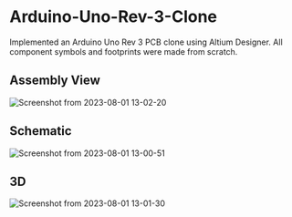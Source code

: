 # Arduino-Uno-Rev-3-Clone
Implemented an Arduino Uno Rev 3 PCB clone using Altium Designer. All component symbols and footprints were made from scratch.

## Assembly View
![Screenshot from 2023-08-01 13-02-20](https://github.com/kaustubhshan27/Arduino-Uno-Rev-3-Clone/assets/32894621/a1584e82-b56c-4a6b-8408-a29d6dfaf59d)


## Schematic
![Screenshot from 2023-08-01 13-00-51](https://github.com/kaustubhshan27/Arduino-Uno-Rev-3-Clone/assets/32894621/55d92ce1-a3cd-471d-82ab-23bed40921a8)


## 3D
![Screenshot from 2023-08-01 13-01-30](https://github.com/kaustubhshan27/Arduino-Uno-Rev-3-Clone/assets/32894621/6bd4d7e5-24e2-45f7-9b8a-d7dd6e8642bb)

